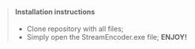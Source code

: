 > #### Installation instructions
>
> - Clone repository with all files; 
> - Simply open the StreamEncoder.exe file;
> **ENJOY!**
